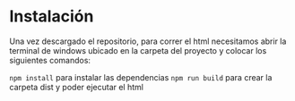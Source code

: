 # Instalación

Una vez descargado el repositorio, para correr el html necesitamos abrir la terminal de windows ubicado en la carpeta del proyecto y colocar los siguientes comandos:

`npm install` para instalar las dependencias
`npm run build` para crear la carpeta dist y poder ejecutar el html